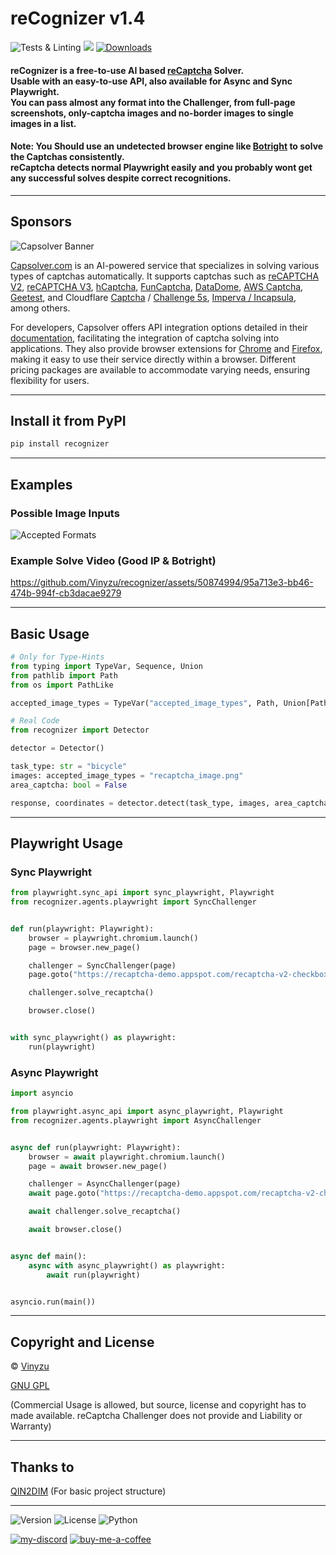 # reCognizer v1.4
![Tests & Linting](https://github.com/Vinyzu/recognizer/actions/workflows/ci.yml/badge.svg)
[![](https://img.shields.io/pypi/v/recognizer.svg?color=1182C3)](https://pypi.org/project/recognizer/)
[![Downloads](https://static.pepy.tech/badge/recognizer)](https://pepy.tech/project/recognizer)


#### reCognizer is a free-to-use AI based [reCaptcha](https://developers.google.com/recaptcha) Solver. <br> Usable with an easy-to-use API, also available for Async and Sync Playwright. <br> You can pass almost any format into the Challenger, from full-page screenshots, only-captcha images and no-border images to single images in a list.

#### Note: You Should use an undetected browser engine like [Botright](https://github.com/Vinyzu/Botright) to solve the Captchas consistently. <br>  reCaptcha detects normal Playwright easily and you probably wont get any successful solves despite correct recognitions.

---

## Sponsors
![Capsolver Banner](https://github.com/Vinyzu/chrome-fingerprints/assets/50874994/755281d9-d1fb-40d1-9420-85c0affb7920)

[Capsolver.com](https://www.capsolver.com/?utm_source=github&utm_medium=banner_github&utm_campaign=recognizer) is an AI-powered service that specializes in solving various types of captchas automatically. It supports captchas such as [reCAPTCHA V2](https://docs.capsolver.com/guide/captcha/ReCaptchaV2.html?utm_source=github&utm_medium=banner_github&utm_campaign=recognizer), [reCAPTCHA V3](https://docs.capsolver.com/guide/captcha/ReCaptchaV3.html?utm_source=github&utm_medium=banner_github&utm_campaign=recognizer), [hCaptcha](https://docs.capsolver.com/guide/captcha/HCaptcha.html?utm_source=github&utm_medium=banner_github&utm_campaign=recognizer), [FunCaptcha](https://docs.capsolver.com/guide/captcha/FunCaptcha.html?utm_source=github&utm_medium=banner_github&utm_campaign=recognizer), [DataDome](https://docs.capsolver.com/guide/captcha/DataDome.html?utm_source=github&utm_medium=banner_github&utm_campaign=recognizer), [AWS Captcha](https://docs.capsolver.com/guide/captcha/awsWaf.html?utm_source=github&utm_medium=banner_github&utm_campaign=recognizer), [Geetest](https://docs.capsolver.com/guide/captcha/Geetest.html?utm_source=github&utm_medium=banner_github&utm_campaign=recognizer), and Cloudflare [Captcha](https://docs.capsolver.com/guide/antibots/cloudflare_turnstile.html?utm_source=github&utm_medium=banner_github&utm_campaign=recognizer) / [Challenge 5s](https://docs.capsolver.com/guide/antibots/cloudflare_challenge.html?utm_source=github&utm_medium=banner_github&utm_campaign=recognizer), [Imperva / Incapsula](https://docs.capsolver.com/guide/antibots/imperva.html?utm_source=github&utm_medium=banner_github&utm_campaign=recognizer), among others.

For developers, Capsolver offers API integration options detailed in their [documentation](https://docs.capsolver.com/?utm_source=github&utm_medium=banner_github&utm_campaign=recognizer), facilitating the integration of captcha solving into applications. They also provide browser extensions for [Chrome](https://chromewebstore.google.com/detail/captcha-solver-auto-captc/pgojnojmmhpofjgdmaebadhbocahppod) and [Firefox](https://addons.mozilla.org/es/firefox/addon/capsolver-captcha-solver/), making it easy to use their service directly within a browser. Different pricing packages are available to accommodate varying needs, ensuring flexibility for users.

---

## Install it from PyPI

```bash
pip install recognizer
```

---

## Examples

### Possible Image Inputs
![Accepted Formats](https://i.ibb.co/nztTD9Z/formats.png)

### Example Solve Video (Good IP & Botright)
https://github.com/Vinyzu/recognizer/assets/50874994/95a713e3-bb46-474b-994f-cb3dacae9279

---

## Basic Usage

```py
# Only for Type-Hints
from typing import TypeVar, Sequence, Union
from pathlib import Path
from os import PathLike

accepted_image_types = TypeVar("accepted_image_types", Path, Union[PathLike[str], str], bytes, Sequence[Path], Sequence[Union[PathLike[str], str]], Sequence[bytes])

# Real Code
from recognizer import Detector

detector = Detector()

task_type: str = "bicycle"
images: accepted_image_types = "recaptcha_image.png"
area_captcha: bool = False

response, coordinates = detector.detect(task_type, images, area_captcha=area_captcha)
```

---

## Playwright Usage
### Sync Playwright

```py
from playwright.sync_api import sync_playwright, Playwright
from recognizer.agents.playwright import SyncChallenger


def run(playwright: Playwright):
    browser = playwright.chromium.launch()
    page = browser.new_page()

    challenger = SyncChallenger(page)
    page.goto("https://recaptcha-demo.appspot.com/recaptcha-v2-checkbox-explicit.php")

    challenger.solve_recaptcha()

    browser.close()


with sync_playwright() as playwright:
    run(playwright)
```


### Async Playwright

```py
import asyncio

from playwright.async_api import async_playwright, Playwright
from recognizer.agents.playwright import AsyncChallenger


async def run(playwright: Playwright):
    browser = await playwright.chromium.launch()
    page = await browser.new_page()

    challenger = AsyncChallenger(page)
    await page.goto("https://recaptcha-demo.appspot.com/recaptcha-v2-checkbox-explicit.php")

    await challenger.solve_recaptcha()

    await browser.close()


async def main():
    async with async_playwright() as playwright:
        await run(playwright)


asyncio.run(main())
```
---

## Copyright and License
© [Vinyzu](https://github.com/Vinyzu/)

[GNU GPL](https://choosealicense.com/licenses/gpl-3.0/)

(Commercial Usage is allowed, but source, license and copyright has to made available. reCaptcha Challenger does not provide and Liability or Warranty)

---

## Thanks to

[QIN2DIM](https://github.com/QIN2DIM) (For basic project structure)

---

![Version](https://img.shields.io/badge/reCognizer-v1.4-blue)
![License](https://img.shields.io/badge/License-GNU%20GPL-green)
![Python](https://img.shields.io/badge/Python-v3.x-lightgrey)

[![my-discord](https://img.shields.io/badge/My_Discord-000?style=for-the-badge&logo=google-chat&logoColor=blue)](https://discordapp.com/users/935224495126487150)
[![buy-me-a-coffee](https://img.shields.io/badge/Buy_Me_A_Coffee-000?style=for-the-badge&logo=ko-fi&logoColor=brown)](https://ko-fi.com/vinyzu)
